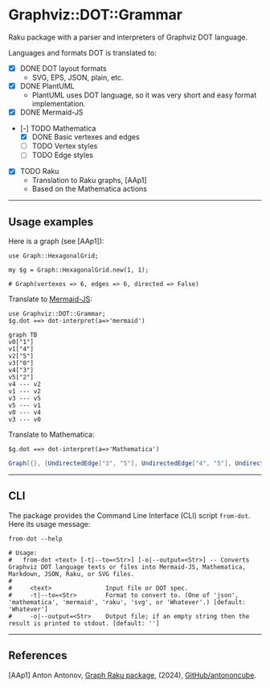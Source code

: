 # Graphviz::DOT::Grammar

Raku package with a parser and interpreters of Graphviz DOT language.

Languages and formats DOT is translated to:

- [X] DONE DOT layout formats
  - SVG, EPS, JSON, plain, etc.
- [X] DONE PlantUML
  - PlantUML uses DOT language, so it was very short and easy format implementation.
- [X] DONE Mermaid-JS
- [-] TODO Mathematica
  - [X] DONE Basic vertexes and edges
  - [ ] TODO Vertex styles
  - [ ] TODO Edge styles
- [X] TODO Raku
  - Translation to Raku graphs, [AAp1]
  - Based on the Mathematica actions

------

## Usage examples

Here is a graph (see [AAp1]):

```perl6
use Graph::HexagonalGrid;

my $g = Graph::HexagonalGrid.new(1, 1);
```
```
# Graph(vertexes => 6, edges => 6, directed => False)
```

Translate to [Mermaid-JS]():

```perl6, output.prompt=NONE, output.language=mermaid
use Graphviz::DOT::Grammar;
$g.dot ==> dot-interpret(a=>'mermaid')
```
```mermaid
graph TB
v0["1"]
v1["4"]
v2["5"]
v3["0"]
v4["3"]
v5["2"]
v4 --- v2
v1 --- v2
v3 --- v5
v5 --- v1
v0 --- v4
v3 --- v0
```

Translate to Mathematica:

```perl6, output.prompt=NONE,  output.language=mathematica
$g.dot ==> dot-interpret(a=>'Mathematica')
```
```mathematica
Graph[{}, {UndirectedEdge["3", "5"], UndirectedEdge["4", "5"], UndirectedEdge["0", "2"], UndirectedEdge["2", "4"], UndirectedEdge["1", "3"], UndirectedEdge["0", "1"]}]
```

------

## CLI

The package provides the Command Line Interface (CLI) script `from-dot`. Here its usage message:

```shell
from-dot --help
```
```
# Usage:
#   from-dot <text> [-t|--to=<Str>] [-o|--output=<Str>] -- Converts Graphviz DOT language texts or files into Mermaid-JS, Mathematica, Markdown, JSON, Raku, or SVG files.
#   
#     <text>               Input file or DOT spec.
#     -t|--to=<Str>        Format to convert to. (One of 'json', 'mathematica', 'mermaid', 'raku', 'svg', or 'Whatever'.) [default: 'Whatever']
#     -o|--output=<Str>    Output file; if an empty string then the result is printed to stdout. [default: '']
```

------

## References 

[AAp1] Anton Antonov,
[Graph Raku package](https://github.com/antononcube/Raku-Graph),
(2024),
[GitHub/antononcube](https://github.com/antononcube).
